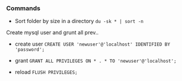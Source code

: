 ### Commands

* Sort folder by size in a directory
```du -sk * | sort -n``` 

Create mysql user and grunt all prev..

* create user
```CREATE USER 'newuser'@'localhost' IDENTIFIED BY 'password';```

* grant
```GRANT ALL PRIVILEGES ON * . * TO 'newuser'@'localhost';```

* reload
```FLUSH PRIVILEGES;```